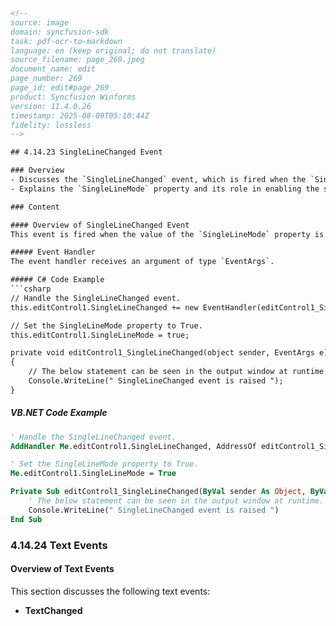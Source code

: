 ```html
<!-- 
source: image
domain: syncfusion-sdk
task: pdf-ocr-to-markdown
language: en (keep original; do not translate)
source_filename: page_269.jpeg
document_name: edit
page_number: 269
page_id: edit#page_269
product: Syncfusion Winforms
version: 11.4.0.26
timestamp: 2025-08-09T05:10:44Z
fidelity: lossless
-->

## 4.14.23 SingleLineChanged Event

### Overview
- Discusses the `SingleLineChanged` event, which is fired when the `SingleLineMode` property changes.
- Explains the `SingleLineMode` property and its role in enabling the single line mode.

### Content

#### Overview of SingleLineChanged Event
This event is fired when the value of the `SingleLineMode` property is changed. The `SingleLineMode` property specifies whether the single line mode is enabled.

##### Event Handler
The event handler receives an argument of type `EventArgs`.

##### C# Code Example
```csharp
// Handle the SingleLineChanged event.
this.editControl1.SingleLineChanged += new EventHandler(editControl1_SingleLineChanged);

// Set the SingleLineMode property to True.
this.editControl1.SingleLineMode = true;

private void editControl1_SingleLineChanged(object sender, EventArgs e)
{
    // The below statement can be seen in the output window at runtime.
    Console.WriteLine(" SingleLineChanged event is raised ");
}
```

##### VB.NET Code Example
```vb
' Handle the SingleLineChanged event.
AddHandler Me.editControl1.SingleLineChanged, AddressOf editControl1_SingleLineChanged

' Set the SingleLineMode property to True.
Me.editControl1.SingleLineMode = True

Private Sub editControl1_SingleLineChanged(ByVal sender As Object, ByVal e As EventArgs)
    ' The below statement can be seen in the output window at runtime.
    Console.WriteLine(" SingleLineChanged event is raised ")
End Sub
```

### 4.14.24 Text Events

#### Overview of Text Events
This section discusses the following text events:

- **TextChanged**

<!-- tags: SingleLineChanged Event, Text Events, SingleLineMode, WinForms, Syncfusion, C#, VB.NET, EventHandler, Event Args, TextChanged -->
```